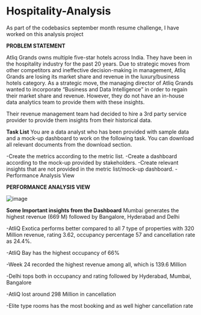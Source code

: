 # Hospitality-Analysis
As part of the codebasics september month resume challenge, I have worked on this analysis project

**PROBLEM STATEMENT**

Atliq Grands owns multiple five-star hotels across India. They have been in the hospitality industry for the past 20 years. Due to strategic moves from other competitors and ineffective decision-making in management, Atliq Grands are losing its market share and revenue in the luxury/business hotels category. As a strategic move, the managing director of Atliq Grands wanted to incorporate “Business and Data Intelligence” in order to regain their market share and revenue. However, they do not have an in-house data analytics team to provide them with these insights.

Their revenue management team had decided to hire a 3rd party service provider to provide them insights from their historical data.





**Task List**
You are a data analyst who has been provided with sample data and a mock-up dashboard to work on the following task. You can download all relevant documents from the download section.

-Create the metrics according to the metric list.
-Create a dashboard according to the mock-up provided by stakeholders.
-Create relevant insights that are not provided in the metric list/mock-up dashboard.
-Performance Analysis View






**PERFORMANCE ANALYSIS VIEW**

![image](https://github.com/user-attachments/assets/5a807752-3d64-4b3c-bf15-1a95f5a321f3)










**Some Important insights from the Dashboard**
Mumbai generates the highest revenue (669 M) followed by Bangalore, Hyderabad and Delhi

-AtliQ Exotica performs better compared to all 7 type of properties with 320 Million revenue, rating 3.62, occupancy percentage 57 and cancellation rate as 24.4%.

-AtliQ Bay has the highest occupancy of 66%

-Week 24 recorded the highest revenue among all, which is 139.6 Million

-Delhi tops both in occupancy and rating followed by Hyderabad, Mumbai, Bangalore

-AtliQ lost around 298 Million in cancellation

-Elite type rooms has the most booking and as well higher cancellation rate
